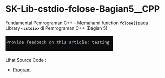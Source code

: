 # SK-Lib-cstdio-fclose-Bagian5__CPP
Fundamental Pemrograman C++ - Memahami function <code><b>fclose()</b></code>pada Library <code><b>&lt;cstdio></b></code> di Pemrograman C++ (Bagian 5)<br><br>
<img src="https://github.com/RizkyKhapidsyah/SK-Lib-cstdio-fclose-Bagian5__CPP/blob/master/SK-Lib-cstdio-fclose-Bagian5__CPP/result/001.PNG"><br><br>
Lihat Source Code : <br>
- <a href="https://github.com/RizkyKhapidsyah/SK-Lib-cstdio-fclose-Bagian5__CPP/blob/master/SK-Lib-cstdio-fclose-Bagian5__CPP/Source.cpp">Program</a>
